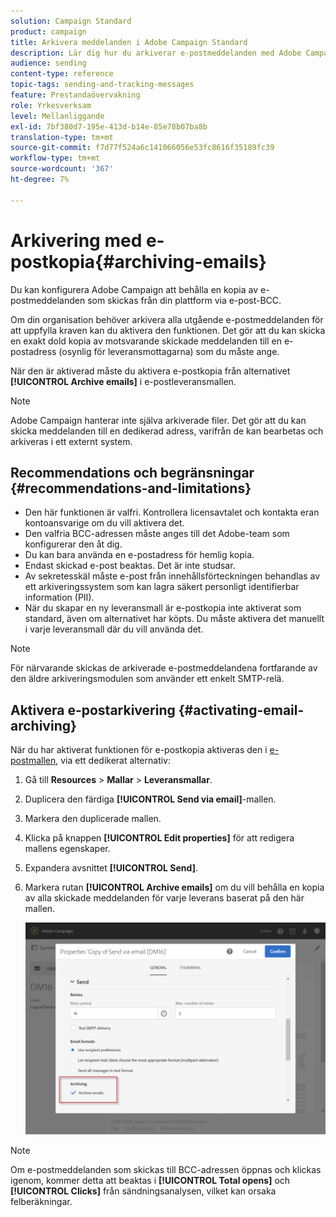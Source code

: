```yaml
---
solution: Campaign Standard
product: campaign
title: Arkivera meddelanden i Adobe Campaign Standard
description: Lär dig hur du arkiverar e-postmeddelanden med Adobe Campaign Standard via en e-postadress från en webbläsare.
audience: sending
content-type: reference
topic-tags: sending-and-tracking-messages
feature: Prestandaövervakning
role: Yrkesverksam
level: Mellanliggande
exl-id: 7bf380d7-195e-413d-b14e-85e78b07ba8b
translation-type: tm+mt
source-git-commit: f7d77f524a6c141066056e53fc8616f35189fc39
workflow-type: tm+mt
source-wordcount: '367'
ht-degree: 7%

---
```


# Arkivering med e-postkopia{#archiving-emails}

Du kan konfigurera Adobe Campaign att behålla en kopia av e-postmeddelanden som skickas från din plattform via e-post-BCC.

Om din organisation behöver arkivera alla utgående e-postmeddelanden för att uppfylla kraven kan du aktivera den funktionen. Det gör att du kan skicka en exakt dold kopia av motsvarande skickade meddelanden till en e-postadress (osynlig för leveransmottagarna) som du måste ange.

När den är aktiverad måste du aktivera e-postkopia från alternativet **[!UICONTROL Archive emails]** i e-postleveransmallen.

>[!NOTE]
>
>Adobe Campaign hanterar inte själva arkiverade filer. Det gör att du kan skicka meddelanden till en dedikerad adress, varifrån de kan bearbetas och arkiveras i ett externt system.

## Recommendations och begränsningar {#recommendations-and-limitations}

* Den här funktionen är valfri.  Kontrollera licensavtalet och kontakta eran kontoansvarige om du vill aktivera det.
* Den valfria BCC-adressen måste anges till det Adobe-team som konfigurerar den åt dig.
* Du kan bara använda en e-postadress för hemlig kopia.
* Endast skickad e-post beaktas. Det är inte studsar.
* Av sekretesskäl måste e-post från innehållsförteckningen behandlas av ett arkiveringssystem som kan lagra säkert personligt identifierbar information (PII).
* När du skapar en ny leveransmall är e-postkopia inte aktiverat som standard, även om alternativet har köpts. Du måste aktivera det manuellt i varje leveransmall där du vill använda det.

>[!NOTE]
>
>För närvarande skickas de arkiverade e-postmeddelandena fortfarande av den äldre arkiveringsmodulen som använder ett enkelt SMTP-relä.

## Aktivera e-postarkivering {#activating-email-archiving}

När du har aktiverat funktionen för e-postkopia aktiveras den i [e-postmallen](../../start/using/marketing-activity-templates.md), via ett dedikerat alternativ:

1. Gå till **Resources** > **Mallar** > **Leveransmallar**.
1. Duplicera den färdiga **[!UICONTROL Send via email]**-mallen.
1. Markera den duplicerade mallen.
1. Klicka på knappen **[!UICONTROL Edit properties]** för att redigera mallens egenskaper.
1. Expandera avsnittet **[!UICONTROL Send]**.
1. Markera rutan **[!UICONTROL Archive emails]** om du vill behålla en kopia av alla skickade meddelanden för varje leverans baserat på den här mallen.

   ![](assets/email_archiving.png)

>[!NOTE]
>
>Om e-postmeddelanden som skickas till BCC-adressen öppnas och klickas igenom, kommer detta att beaktas i **[!UICONTROL Total opens]** och **[!UICONTROL Clicks]** från sändningsanalysen, vilket kan orsaka felberäkningar.
